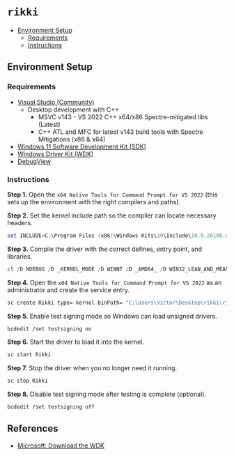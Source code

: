 # `rikki`
* [Environment Setup](#environment-setup)
  * [Requirements](#requirements)
  * [Instructions](#instructions)

## Environment Setup
### Requirements
* [Visual Studio (Community)](https://visualstudio.microsoft.com/thank-you-downloading-visual-studio/?sku=Community&rel=17)
  * Desktop development with C++
    * MSVC v143 - VS 2022 C++ x64/x86 Spectre-mitigated libs (Latest)
    * C++ ATL and MFC for latest v143 build tools with Spectre Mitigations (x86 & x64)
* [Windows 11 Software Development Kit (SDK)](https://developer.microsoft.com/en-us/windows/downloads/windows-sdk/)
* [Windows Driver Kit (WDK)](https://go.microsoft.com/fwlink/?linkid=2297653)
* [DebugView](https://learn.microsoft.com/en-us/sysinternals/downloads/debugview)

### Instructions
**Step 1.** Open the `x64 Native Tools for Command Prompt for VS 2022` (this sets up the environment with the right compilers and paths).

**Step 2.** Set the kernel include path so the compiler can locate necessary headers.
```powershell
set INCLUDE=C:\Program Files (x86)\Windows Kits\10\Include\10.0.26100.0\km;%INCLUDE%
```

**Step 3.** Compile the driver with the correct defines, entry point, and libraries.
```powershell
cl /D NDEBUG /D _KERNEL_MODE /D WINNT /D _AMD64_ /D WIN32_LEAN_AND_MEAN rikki.c /link /SUBSYSTEM:NATIVE /DRIVER /NODEFAULTLIB /ENTRY:DriverEntry /OUT:rikki.sys /LIBPATH:"C:\Program Files (x86)\Windows Kits\10\Lib\10.0.26100.0\km\x64" ntoskrnl.lib
```

**Step 4.** Open the `x64 Native Tools for Command Prompt for VS 2022` as an administrator and create the service entry.
```bash
sc create Rikki type= kernel binPath= "C:\Users\Victor\Desktop\rikki\rikki.sys"
```

**Step 5.** Enable test signing mode so Windows can load unsigned drivers.
```bash
bcdedit /set testsigning on
```

**Step 6.** Start the driver to load it into the kernel.
```bash
sc start Rikki
```

**Step 7.** Stop the driver when you no longer need it running.
```bash
sc stop Rikki
```

**Step 8.** Disable test signing mode after testing is complete (optional).
```bash
bcdedit /set testsigning off
```

## References
* [Microsoft: Download the WDK](https://learn.microsoft.com/en-us/windows-hardware/drivers/download-the-wdk)